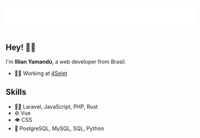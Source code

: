 <h1 align="center">
  <img src="https://raw.githubusercontent.com/illianyamandu/illianyamandu/main/name.svg" alt="Illian Yamandú" />
</h1>

## Hey! ✌🏾
I'm <b>Illian Yamandú</b>, a web developer from Brasil.

- 👨‍💻 Working at [4Selet](https://4selet.com.br/)
  
## Skills
- 👨‍💻 Laravel, JavaScript, PHP, Rust
- ⚙️ Vue
- 👁️ CSS
- 💽 PostgreSQL, MySQL, SQL, Python
